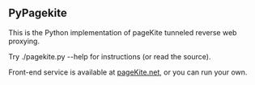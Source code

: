 ## PyPagekite ##

This is the Python implementation of pageKite tunneled reverse web proxying.

Try ./pagekite.py --help for instructions (or read the source).

Front-end service is available at [pageKite.net](http://pagekite.net/), or
you can run your own.

